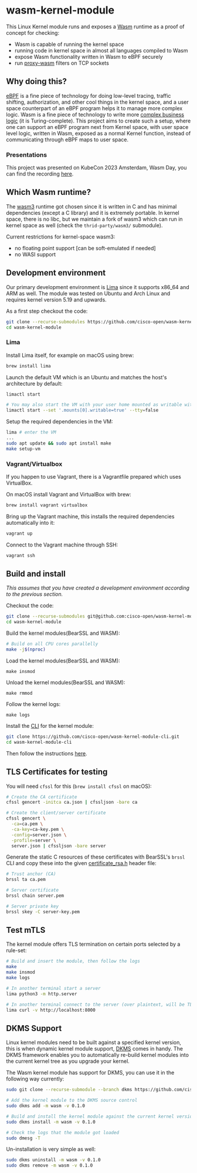 # wasm-kernel-module

This Linux Kernel module runs and exposes a [Wasm](https://webassembly.org) runtime as a proof of concept for checking:
- Wasm is capable of running the kernel space
- running code in kernel space in almost all languages compiled to Wasm
- expose Wasm functionality written in Wasm to eBPF securely
- run [proxy-wasm](https://github.com/proxy-wasm/spec) filters on TCP sockets

## Why doing this?

[eBPF](https://ebpf.io) is a fine piece of technology for doing low-level tracing, traffic shifting, authorization, and other cool things in the kernel space, and a user space counterpart of an eBPF program helps it to manage more complex logic. Wasm is a fine piece of technology to write more [complex business logic](https://www.secondstate.io/articles/ebpf-and-webassembly-whose-vm-reigns-supreme/) (it is Turing-complete). This project aims to create such a setup, where one can support an eBPF program next from Kernel space, with user space level logic, written in Wasm, exposed as a normal Kernel function, instead of communicating through eBPF maps to user space.

### Presentations

This project was presented on KubeCon 2023 Amsterdam, Wasm Day, you can find the recording [here](https://www.youtube.com/watch?v=JSKNch6piyY).

## Which Wasm runtime?

The [wasm3](https://github.com/wasm3/wasm3) runtime got chosen since it is written in C and has minimal dependencies (except a C library) and it is extremely portable. In kernel space, there is no libc, but we maintain a fork of wasm3 which can run in kernel space as well (check the `thrid-party/wasm3/` submodule).

Current restrictions for kernel-space wasm3:
- no floating point support [can be soft-emulated if needed]
- no WASI support

## Development environment

Our primary development environment is [Lima](https://lima-vm.io) since it supports x86_64 and ARM as well. The module was tested on Ubuntu and Arch Linux and requires kernel version 5.19 and upwards.

As a first step checkout the code:

```bash
git clone --recurse-submodules https://github.com/cisco-open/wasm-kernel-module.git
cd wasm-kernel-module
```

### Lima

Install Lima itself, for example on macOS using brew:
```bash
brew install lima
```

Launch the default VM which is an Ubuntu and matches the host's architecture by default:
```bash
limactl start

# You may also start the VM with your user home mounted as writable with this one-liner:
limactl start --set '.mounts[0].writable=true' --tty=false
```

Setup the required dependencies in the VM:
```bash
lima # enter the VM
...
sudo apt update && sudo apt install make
make setup-vm
```

### Vagrant/Virtualbox

If you happen to use Vagrant, there is a Vagrantfile prepared which uses VirtualBox.

On macOS install Vagrant and VirtualBox with brew:

```bash
brew install vagrant virtualbox
```

Bring up the Vagrant machine, this installs the required dependencies automatically into it:

```bash
vagrant up
```

Connect to the Vagrant machine through SSH:

```bash
vagrant ssh
```

## Build and install

*This assumes that you have created a development environment according to the previous section.*

Checkout the code:

```bash
git clone --recurse-submodules git@github.com:cisco-open/wasm-kernel-module.git
cd wasm-kernel-module
```

Build the kernel modules(BearSSL and WASM):

```bash
# Build on all CPU cores parallelly
make -j$(nproc)
```

Load the kernel modules(BearSSL and WASM):
```
make insmod
```

Unload the kernel modules(BearSSL and WASM):
```
make rmmod
```

Follow the kernel logs:
```
make logs
```

Install the [CLI](https://github.com/cisco-open/wasm-kernel-module-cli) for the kernel module:

```bash
git clone https://github.com/cisco-open/wasm-kernel-module-cli.git
cd wasm-kernel-module-cli
```

Then follow the instructions [here](https://github.com/cisco-open/wasm-kernel-module-cli#cli).


## TLS Certificates for testing

You will need `cfssl` for this (`brew install cfssl` on macOS):

```bash
# Create the CA certificate
cfssl gencert -initca ca.json | cfssljson -bare ca

# Create the client/server certificate
cfssl gencert \
  -ca=ca.pem \
  -ca-key=ca-key.pem \
  -config=server.json \
  -profile=server \
  server.json | cfssljson -bare server
```


Generate the static C resources of these certificates with BearSSL's `brssl` CLI and copy these into the given [certificate_rsa.h](certificate_rsa.h) header file:

```bash
# Trust anchor (CA)
brssl ta ca.pem

# Server certificate
brssl chain server.pem

# Server private key
brssl skey -C server-key.pem
```

## Test mTLS

The kernel module offers TLS termination on certain ports selected by a rule-set:

```bash
# Build and insert the module, then follow the logs
make
make insmod
make logs

# In another terminal start a server
lima python3 -m http.server

# In another terminal connect to the server (over plaintext, will be TLS terminated by the kernel)
lima curl -v http://localhost:8000
```

## DKMS Support

Linux kernel modules need to be built against a specified kernel version, this is when dynamic kernel module support, [DKMS](https://github.com/dell/dkms) comes in handy. The DKMS framework enables you to automatically re-build kernel modules into the current kernel tree as you upgrade your kernel.

The Wasm kernel module has support for DKMS, you can use it in the following way currently:

```bash
sudo git clone --recurse-submodule --branch dkms https://github.com/cisco-open/wasm-kernel-module.git /usr/src/wasm-0.1.0/

# Add the kernel module to the DKMS source control
sudo dkms add -m wasm -v 0.1.0

# Build and install the kernel module against the current kernel version
sudo dkms install -m wasm -v 0.1.0

# Check the logs that the module got loaded
sudo dmesg -T
```

Un-installation is very simple as well:

```bash
sudo dkms uninstall -m wasm -v 0.1.0
sudo dkms remove -m wasm -v 0.1.0
```
